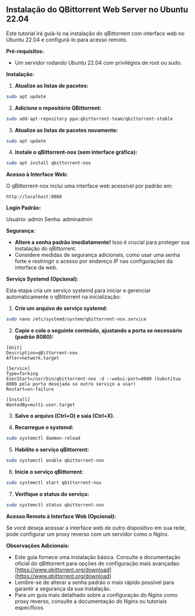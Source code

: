 ## Instalação do QBittorrent Web Server no Ubuntu 22.04

Este tutorial irá guiá-lo na instalação do qBittorrent com interface web no Ubuntu 22.04 e configurá-lo para acesso remoto.

**Pré-requisitos:**

* Um servidor rodando Ubuntu 22.04 com privilégios de root ou sudo.

**Instalação:**

1. **Atualize as listas de pacotes:**

```bash
sudo apt update
```

2. **Adicione o repositório QBittorrent:**

```bash
sudo add-apt-repository ppa:qbittorrent-team/qbittorrent-stable
```

3. **Atualize as listas de pacotes novamente:**

```bash
sudo apt update
```

4. **Instale o qBittorrent-nox (sem interface gráfica):**

```bash
sudo apt install qbittorrent-nox
```

**Acesso à Interface Web:**

O qBittorrent-nox inclui uma interface web acessível por padrão em:

```
http://localhost:8080
```

**Login Padrão:**

Usuário: admin
Senha: adminadmin

**Segurança:**

* **Altere a senha padrão imediatamente!** Isso é crucial para proteger sua instalação do qBittorrent.
* Considere medidas de segurança adicionais, como usar uma senha forte e restringir o acesso por endereço IP nas configurações da interface da web.

**Serviço Systemd (Opcional):**

Esta etapa cria um serviço systemd para iniciar e gerenciar automaticamente o qBittorrent na inicialização:

1. **Crie um arquivo de serviço systemd:**

```bash
sudo nano /etc/systemd/system/qbittorrent-nox.service
```

2. **Copie e cole o seguinte conteúdo, ajustando a porta se necessário (padrão 8080):**

```
[Unit]
Description=qBittorrent-nox
After=network.target

[Service]
Type=forking
ExecStart=/usr/bin/qbittorrent-nox -d --webui-port=8080 (Substitua 8080 pela porta desejada se outro serviço a usar)
Restart=on-failure

[Install]
WantedBy=multi-user.target
```

3. **Salve o arquivo (Ctrl+O) e saia (Ctrl+X).**

4. **Recarregue o systemd:**

```bash
sudo systemctl daemon-reload
```

5. **Habilite o serviço qBittorrent:**

```bash
sudo systemctl enable qbittorrent-nox
```

6. **Inicie o serviço qBittorrent:**

```bash
sudo systemctl start qbittorrent-nox
```

7. **Verifique o status do serviço:**

```bash
sudo systemctl status qbittorrent-nox
```

**Acesso Remoto à Interface Web (Opcional):**

Se você deseja acessar a interface web de outro dispositivo em sua rede, pode configurar um proxy reverso com um servidor como o Nginx.

**Observações Adicionais:**

* Este guia fornece uma instalação básica. Consulte a documentação oficial do qBittorrent para opções de configuração mais avançadas: [https://www.qbittorrent.org/download](https://www.qbittorrent.org/download)
* Lembre-se de alterar a senha padrão o mais rápido possível para garantir a segurança da sua instalação.
* Para um guia mais detalhado sobre a configuração do Nginx como proxy reverso, consulte a documentação do Nginx ou tutoriais específicos.
